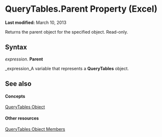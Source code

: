 
# QueryTables.Parent Property (Excel)

 **Last modified:** March 10, 2013

Returns the parent object for the specified object. Read-only.

## Syntax

 _expression_. **Parent**

 _expression_A variable that represents a  **QueryTables** object.


## See also


#### Concepts


 [QueryTables Object](93511da3-598e-0aa3-fbc3-14bebff8838f.md)
#### Other resources


 [QueryTables Object Members](a573c0fc-befa-0ee6-68bb-627cb516f98c.md)
